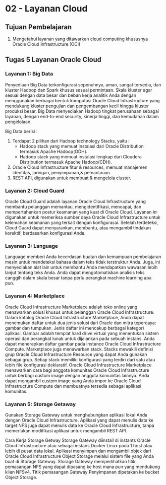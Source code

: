 # 02 - Layanan Cloud

## Tujuan Pembelajaran

1. Mengetahui layanan yang ditawarkan cloud computing khususnya Oracle Cloud
Infrastructure (OCI)

## Tugas 5 Layanan Oracle Cloud

### Layanan 1: Big Data

Penyediaan Big Data terkonfigurasi sepenuhnya, aman, sangat tersedia, dan kluster Hadoop dan Spark khusus sesuai permintaan. Skala kluster agar sesuai dengan data besar dan beban kerja analitik Anda dengan menggunakan berbagai bentuk komputasi Oracle Cloud Infrastructure yang mendukung kluster pengujian dan pengembangan kecil hingga kluster produksi besar. Big Data menyediakan Hadoop tingkat perusahaan sebagai layanan, dengan end-to-end security, kinerja tinggi, dan kemudahan dalam pengelolaan.

Big Data berisi : 
1. Terdapat 2 pilihan dari Hadoop technology Stacks, yaitu :
    - Hadoop stack yang memuat instalasi dari Oracle Distribution termasuk Apache Hadoop(ODH).
    - Hadoop stack yang memuat instalasi lengkap dari Cloudera Distribution termasuk Apache Hadoop(CDH).
2. Oracle Cloud Infrastructure fitur & resources, memuat manajemen identitas, jaringan, penyimpanan,& pemantauan.
3. REST API, digunakan untuk membuat & mengelola cluster.
 

### Layanan 2: Cloud Guard

Oracle Cloud Guard adalah layanan Oracle Cloud Infrastructure yang membantu pelanggan memantau, mengidentifikasi, mencapai, dan mempertahankan postur keamanan yang kuat di Oracle Cloud. Layanan ini digunakan untuk memeriksa sumber daya Oracle Cloud Infrastructure untuk kelemahan keamanan yang terkait dengan konfigurasai. Setelah terdeteksi, Cloud Guard dapat menyarankan, membantu, atau mengambil tindakan korektif, berdasarkan konfigurasi Anda.


### Layanan 3: Language

Language memberi Anda kecerdasan buatan dan kemampuan pembelajaran mesin untuk mendeteksi bahasa dalam teks tidak terstruktur Anda. Juga, ini menyediakan alat lain untuk membantu Anda mendapatkan wawasan lebih lanjut tentang teks Anda. Anda dapat mengotomatiskan analisis teks canggih dalam skala besar tanpa perlu perangkat machine learning apa pun.


### Layanan 4: Marketplace

Oracle Cloud Infrastructure Marketplace adalah toko online yang menawarkan solusi khusus untuk pelanggan Oracle Cloud Infrastructure. Dalam katalog Oracle Cloud Infrastructure Marketplace, Anda dapat menemukan daftar untuk dua jenis solusi dari Oracle dan mitra tepercaya: gambar dan tumpukan. Jenis daftar ini mencakup berbagai kategori aplikasi. Gambar adalah templat hard drive virtual yang menentukan sistem operasi dan perangkat lunak untuk dijalankan pada sebuah instans. Anda dapat menerapkan daftar gambar pada instance Oracle Cloud Infrastructure Compute. Marketplace juga menawarkan stack. 
Stacks mewakili definisi grup Oracle Cloud Infrastructure Resource yang dapat Anda gunakan sebagai grup. Setiap stack memiliki konfigurasi yang terdiri dari satu atau lebih file konfigurasi deklaratif. Oracle Cloud Infrastructure Marketplace menawarkan cara bagi anggota komunitas Oracle Cloud Infrastructure untuk berbagi custom image dengan anggota komunitas lainnya. Anda dapat mengambil custom image yang Anda impor ke Oracle Cloud Infrastructure Compute dan membuatnya tersedia sebagai aplikasi komunitas. 

### Layanan 5: Storage Getaway

Gunakan Storage Gateway untuk menghubungkan aplikasi lokal Anda dengan Oracle Cloud Infrastructure. Aplikasi yang dapat menulis data ke target NFS juga dapat menulis data ke Oracle Cloud Infrastructure, tanpa memerlukan modifikasi aplikasi untuk mengambil REST API.

Cara Kerja Storage Getway
Storage Gateway diinstall di instants Oracle Cloud Infrastructure atau sebagai instans Docker Linux pada 1 host atau lebih di pusat data lokal. Aplikasi menyimpan dan mengambil objek dari Oracle Cloud Infrastructure Object Storage melalui sistem file yang Anda buat di Storage Gateway. Storage Gateway memperlihatkan titik pemasangan NFS yang dapat dipasang ke host mana pun yang mendukung klien NFSv4. Titik pemasangan Gateway Penyimpanan dipetakan ke bucket Object Storage. 
